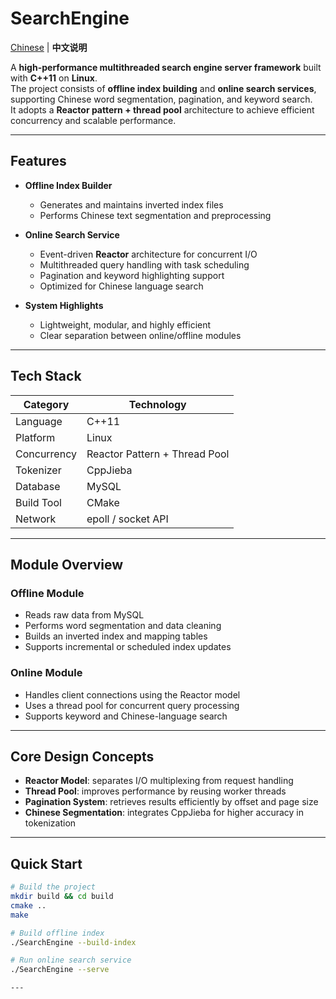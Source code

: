 
#  SearchEngine


[Chinese](README.zh.md) | **中文说明**

A **high-performance multithreaded search engine server framework** built with **C++11** on **Linux**.  
The project consists of **offline index building** and **online search services**, supporting Chinese word segmentation, pagination, and keyword search.  
It adopts a **Reactor pattern + thread pool** architecture to achieve efficient concurrency and scalable performance.

---

##  Features

- **Offline Index Builder**
  - Generates and maintains inverted index files  
  - Performs Chinese text segmentation and preprocessing  


- **Online Search Service**
  - Event-driven **Reactor** architecture for concurrent I/O  
  - Multithreaded query handling with task scheduling  
  - Pagination and keyword highlighting support  
  - Optimized for Chinese language search  

- **System Highlights**
  - Lightweight, modular, and highly efficient  
  - Clear separation between online/offline modules  


---

##  Tech Stack

| Category | Technology |
|-----------|-------------|
| Language | C++11 |
| Platform | Linux |
| Concurrency | Reactor Pattern + Thread Pool |
| Tokenizer | CppJieba |
| Database | MySQL |
| Build Tool | CMake |
| Network | epoll / socket API |

---

##  Module Overview

###  Offline Module
- Reads raw data from MySQL  
- Performs word segmentation and data cleaning  
- Builds an inverted index and mapping tables  
- Supports incremental or scheduled index updates  

###  Online Module
- Handles client connections using the Reactor model  
- Uses a thread pool for concurrent query processing  
- Supports keyword and Chinese-language search  


---

##  Core Design Concepts

- **Reactor Model**: separates I/O multiplexing from request handling  
- **Thread Pool**: improves performance by reusing worker threads   
- **Pagination System**: retrieves results efficiently by offset and page size  
- **Chinese Segmentation**: integrates CppJieba for higher accuracy in tokenization  

---

##  Quick Start

```bash
# Build the project
mkdir build && cd build
cmake ..
make

# Build offline index
./SearchEngine --build-index

# Run online search service
./SearchEngine --serve

---


